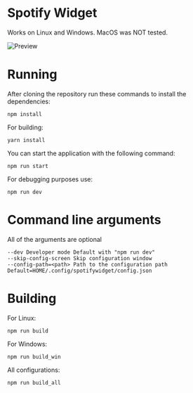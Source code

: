 # Spotify Widget

Works on Linux and Windows.
MacOS was NOT tested.

![Preview](https://i.imgur.com/KYJ3Nes.png)

# Running

After cloning the repository run these commands to install the dependencies:

```
npm install
```

For building:

```
yarn install
```

You can start the application with the following command:

```
npm run start
```

For debugging purposes use:

```
npm run dev
```

# Command line arguments

All of the arguments are optional
```
--dev Developer mode Default with "npm run dev"
--skip-config-screen Skip configuration window
--config-path=<path> Path to the configuration path Default=HOME/.config/spotifywidget/config.json
```

# Building

For Linux:

```
npm run build
```

For Windows:

```
npm run build_win
```

All configurations:

```
npm run build_all
```
